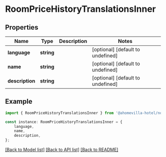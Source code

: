 # RoomPriceHistoryTranslationsInner


## Properties

Name | Type | Description | Notes
------------ | ------------- | ------------- | -------------
**language** | **string** |  | [optional] [default to undefined]
**name** | **string** |  | [optional] [default to undefined]
**description** | **string** |  | [optional] [default to undefined]

## Example

```typescript
import { RoomPriceHistoryTranslationsInner } from '@ahomevilla-hotel/node-sdk';

const instance: RoomPriceHistoryTranslationsInner = {
    language,
    name,
    description,
};
```

[[Back to Model list]](../README.md#documentation-for-models) [[Back to API list]](../README.md#documentation-for-api-endpoints) [[Back to README]](../README.md)
